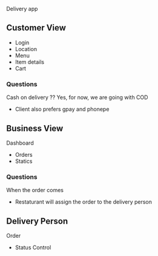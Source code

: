 Delivery  app

## Customer View
- Login 
- Location
- Menu
- Item details 
- Cart

### Questions
Cash on delivery ?? 
Yes, for now, we are going with COD

- Client also prefers gpay and phonepe


## Business View
Dashboard 
- Orders 
- Statics

### Questions
When the order comes 
- Restaturant will assign the order to the delivery person




## Delivery Person
Order 
- Status Control




